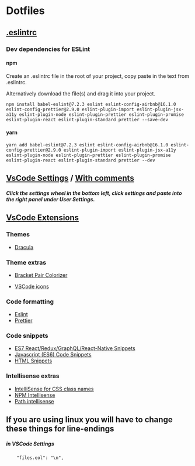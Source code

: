 # Dotfiles


## [.eslintrc](.eslintrc)
### Dev dependencies for ESLint
#### npm
Create an .eslintrc file in the root of your project, copy paste in the text from .eslintrc.

Alternatively download the file(s) and drag it into your project.
```
npm install babel-eslint@7.2.3 eslint eslint-config-airbnb@16.1.0 eslint-config-prettier@2.9.0 eslint-plugin-import eslint-plugin-jsx-a11y eslint-plugin-node eslint-plugin-prettier eslint-plugin-promise eslint-plugin-react eslint-plugin-standard prettier --save-dev
```

#### yarn
```
yarn add babel-eslint@7.2.3 eslint eslint-config-airbnb@16.1.0 eslint-config-prettier@2.9.0 eslint-plugin-import eslint-plugin-jsx-a11y eslint-plugin-node eslint-plugin-prettier eslint-plugin-promise eslint-plugin-react eslint-plugin-standard prettier --dev
```



## [VsCode Settings](VsCode.txt)  / [With comments](VSCodeWithComments.txt)


##### Click the settings wheel in the bottom left, click settings and paste into the right panel under User Settings.



## [VsCode Extensions](VsCode.txt)
### Themes
* [Dracula](https://marketplace.visualstudio.com/items?itemName=dracula-theme.theme-dracula)

### Theme extras
* [Bracket Pair Colorizer](https://marketplace.visualstudio.com/items?itemName=CoenraadS.bracket-pair-colorizer)

* [VSCode icons](https://marketplace.visualstudio.com/items?itemName=robertohuertasm.vscode-icons)

### Code formatting
* [Eslint](https://marketplace.visualstudio.com/items?itemName=dbaeumer.vscode-eslint)
* [Prettier ](https://marketplace.visualstudio.com/items?itemName=esbenp.prettier-vscode)


### Code snippets
* [ES7 React/Redux/GraphQL/React-Native Snippets](https://marketplace.visualstudio.com/items?itemName=dsznajder.es7-react-js-snippets)
* [Javascript (ES6) Code Snippets](https://marketplace.visualstudio.com/items?itemName=xabikos.JavaScriptSnippets)
* [HTML Snippets](https://marketplace.visualstudio.com/items?itemName=abusaidm.html-snippets)


### Intellisense extras
* [IntelliSense for CSS class names](https://marketplace.visualstudio.com/items?itemName=Zignd.html-css-class-completion)
* [NPM Intellisense](https://marketplace.visualstudio.com/items?itemName=christian-kohler.npm-intellisense)
* [Path intellisense](https://marketplace.visualstudio.com/items?itemName=christian-kohler.path-intellisense)

##  If you are using linux you will have to change these things for line-endings

##### in VSCode Settings
```
    "files.eol": "\n",
```

